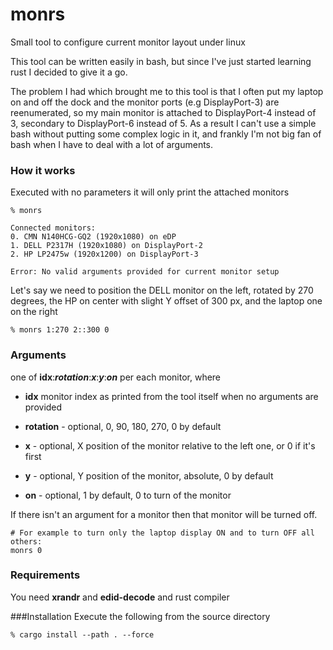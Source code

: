 # monrs
Small tool to configure current monitor layout under linux

This tool can be written easily in bash, but since I've just started learning rust I decided to give it a go.

The problem I had which brought me to this tool is that I often put my laptop on and off the dock and the monitor ports
(e.g DisplayPort-3) are reenumerated, so my main monitor is attached to DisplayPort-4 instead of 3, secondary to DisplayPort-6 instead of 5.
As a result I can't use a simple bash without putting some complex logic in it, and frankly I'm not big fan of bash when
I have to deal with a lot of arguments.

### How it works

Executed with no parameters it will only print the attached monitors
```
% monrs 

Connected monitors:
0. CMN N140HCG-GQ2 (1920x1080) on eDP
1. DELL P2317H (1920x1080) on DisplayPort-2
2. HP LP2475w (1920x1200) on DisplayPort-3

Error: No valid arguments provided for current monitor setup
```
Let's say we need to position the DELL monitor on the left, rotated by 270 degrees,
the HP on center with slight Y offset of 300 px, and the laptop one on the right

```
% monrs 1:270 2::300 0
```

### Arguments

one of **idx**:***rotation***:***x***:***y***:***on*** per each monitor, where

* **idx** monitor index as printed from the tool itself when no arguments are provided

* **rotation** - optional, 0, 90, 180, 270, 0 by default

* **x** - optional, X position of the monitor relative to the left one, or 0 if it's first

* **y** - optional, Y position of the monitor, absolute, 0 by default

* **on** - optional, 1 by default, 0 to turn of the monitor 


If there isn't an argument for a monitor then that monitor will be turned off.

```
# For example to turn only the laptop display ON and to turn OFF all others:
monrs 0
```

### Requirements
You need **xrandr** and **edid-decode** and rust compiler

###Installation
Execute the following from the source directory

```
% cargo install --path . --force
``` 
